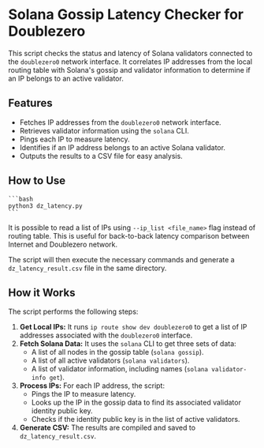 # Solana Gossip Latency Checker for Doublezero

This script checks the status and latency of Solana validators connected to the `doublezero0` network interface. It correlates IP addresses from the local routing table with Solana's gossip and validator information to determine if an IP belongs to an active validator.

## Features

-   Fetches IP addresses from the `doublezero0` network interface.
-   Retrieves validator information using the `solana` CLI.
-   Pings each IP to measure latency.
-   Identifies if an IP address belongs to an active Solana validator.
-   Outputs the results to a CSV file for easy analysis.


## How to Use

    ```bash
    python3 dz_latency.py
    ```
It is possible to read a list of IPs using `--ip_list <file_name>`  flag instead of routing table. This is useful
for back-to-back latency comparison between Internet and Doublezero network.

The script will then execute the necessary commands and generate a `dz_latency_result.csv` file in the same directory.

## How it Works

The script performs the following steps:

1.  **Get Local IPs:** It runs `ip route show dev doublezero0` to get a list of IP addresses associated with the `doublezero0` interface.
2.  **Fetch Solana Data:** It uses the `solana` CLI to get three sets of data:
    -   A list of all nodes in the gossip table (`solana gossip`).
    -   A list of all active validators (`solana validators`).
    -   A list of validator information, including names (`solana validator-info get`).
3.  **Process IPs:** For each IP address, the script:
    -   Pings the IP to measure latency.
    -   Looks up the IP in the gossip data to find its associated validator identity public key.
    -   Checks if the identity public key is in the list of active validators.
4.  **Generate CSV:** The results are compiled and saved to `dz_latency_result.csv`.
